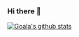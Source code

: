 ### Hi there 👋


[![Goala's github stats](https://github-readme-stats.vercel.app/api?username=Goala&show_icons=true)](https://github.com/anuraghazra/github-readme-stats)

<!--
**Goala/Goala** is a ✨ _special_ ✨ repository because its `README.md` (this file) appears on your GitHub profile.

Here are some ideas to get you started:

- 🔭 I’m currently working on ...
- 🌱 I’m currently learning ...
- 👯 I’m looking to collaborate on ...
- 🤔 I’m looking for help with ...
- 💬 Ask me about ...
- 📫 How to reach me: ...
- 😄 Pronouns: ...
- ⚡ Fun fact: ...
-->
